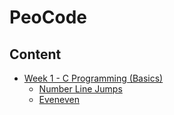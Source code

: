 # PeoCode

## Content

- [Week 1 - C Programming (Basics)](https://github.com/NaviRocker/PeoCodeCP/tree/main/Week1)
  - [Number Line Jumps](https://github.com/NaviRocker/PeoCodeCP/blob/main/Week1/NumberLineJumps.c)
  - [Eveneven](https://github.com/PularaW/Peocode/blob/main/Eveneven.c)
